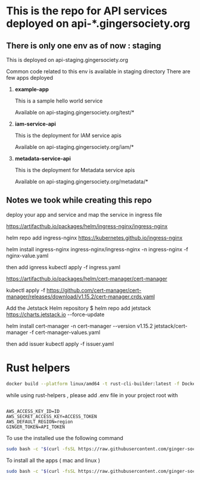 # This is the repo for API services deployed on api-*.gingersociety.org


## There is only one env as of now : staging

This is deployed on api-staging.gingersociety.org

Common code related to this env is available in staging directory
There are few apps deployed

1. **example-app**

    This is a sample hello world service

    Available on api-staging.gingersociety.org/test/*
2. **iam-service-api**

    This is the deployment for IAM service apis

    Available on api-staging.gingersociety.org/iam/*
3. **metadata-service-api**

    This is the deployment for Metadata service apis

    Available on api-staging.gingersociety.org/metadata/*


## Notes we took while creating this repo

deploy your app and service and map the service in ingress file

https://artifacthub.io/packages/helm/ingress-nginx/ingress-nginx

helm repo add ingress-nginx https://kubernetes.github.io/ingress-nginx


helm install ingress-nginx ingress-nginx/ingress-nginx -n ingress-nginx -f nginx-value.yaml 

then add ignress
kubectl apply -f ingress.yaml


https://artifacthub.io/packages/helm/cert-manager/cert-manager

kubectl apply -f https://github.com/cert-manager/cert-manager/releases/download/v1.15.2/cert-manager.crds.yaml

Add the Jetstack Helm repository
$ helm repo add jetstack https://charts.jetstack.io --force-update

helm install cert-manager -n cert-manager --version v1.15.2 jetstack/cert-manager -f cert-manager-values.yaml

then add issuer
kubectl apply -f issuer.yaml


# Rust helpers

```sh
docker build --platform linux/amd64 -t rust-cli-builder:latest -f Dockerfile.build  .

```

while using rust-helpers , please add .env file in your project root with 

```env

AWS_ACCESS_KEY_ID=ID
AWS_SECRET_ACCESS_KEY=ACCESS_TOKEN
AWS_DEFAULT_REGION=region
GINGER_TOKEN=API_TOKEN

```

To use the installed use the following command

```sh
sudo bash -c "$(curl -fsSL https://raw.githubusercontent.com/ginger-society/infra-as-code-repo/main/rust-helpers/installer.sh)" -- ginger-society/ginger-connector:latest
```
To install all the apps ( mac and linux )

```sh
sudo bash -c "$(curl -fsSL https://raw.githubusercontent.com/ginger-society/infra-as-code-repo/main/rust-helpers/install-all-clis.sh)"
```

